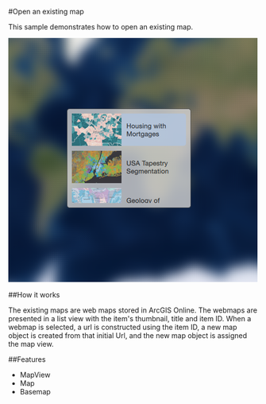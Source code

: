 #Open an existing map

This sample demonstrates how to open an existing map.

![](screenshot.png)

##How it works

The existing maps are web maps stored in ArcGIS Online. The webmaps are presented in a list view with the item's thumbnail, title and item ID. When a webmap is selected, a url is constructed using the item ID, a new map object is created from that initial Url, and the new map object is assigned the map view.

##Features
- MapView
- Map
- Basemap
